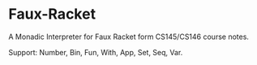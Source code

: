 # Faux-Racket

A Monadic Interpreter for Faux Racket form CS145/CS146 course notes.

Support: Number, Bin, Fun, With, App, Set, Seq, Var.